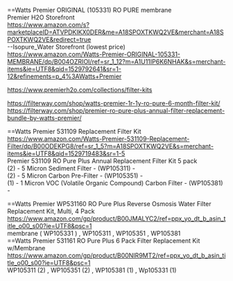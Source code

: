 



==Watts Premier ORIGINAL (105331) RO PURE membrane   
Premier H2O Storefront      
https://www.amazon.com/s?marketplaceID=ATVPDKIKX0DER&me=A18SPOXTKWQ2VE&merchant=A18SPOXTKWQ2VE&redirect=true   
--Isopure_Water Storefront   (lowest price)    
https://www.amazon.com/Watts-Premier-ORIGINAL-105331-MEMBRANE/dp/B004OZRIOI/ref=sr_1_12?m=A1U11IP6K6NHAK&s=merchant-items&ie=UTF8&qid=1529792641&sr=1-12&refinements=p_4%3AWatts+Premier

https://www.premierh2o.com/collections/filter-kits  

https://filterway.com/shop/watts-premier-1r-1y-ro-pure-6-month-filter-kit/   
https://filterway.com/shop/premier-ro-pure-plus-annual-filter-replacement-bundle-by-watts-premier/    


==Watts Premier 531109 Replacement Filter Kit   
https://www.amazon.com/Watts-Premier-531109-Replacement-Filter/dp/B00ODEKPG8/ref=sr_1_5?m=A18SPOXTKWQ2VE&s=merchant-items&ie=UTF8&qid=1529719483&sr=1-5   
Premier 531109 RO Pure Plus Annual Replacement Filter Kit  5 pack   
(2) - 5 Micron Sediment Filter - (WP105311) -   
(2) - 5 Micron Carbon Pre-Filter - (WP105351) -   
(1) - 1 Micron VOC (Volatile Organic Compound) Carbon Filter - (WP105381) -    

==Watts Premier WP531160 RO Pure Plus Reverse Osmosis Water Filter Replacement Kit, Multi, 4 Pack   
https://www.amazon.com/gp/product/B00JMALYC2/ref=ppx_yo_dt_b_asin_title_o00_s00?ie=UTF8&psc=1   
membrane (  WP105331  ) , WP105311 , WP105351 , WP105381   
==Watts Premier 531161 RO Pure Plus 6 Pack Filter Replacement Kit w/Membrane   
https://www.amazon.com/gp/product/B00NIR9MT2/ref=ppx_yo_dt_b_asin_title_o00_s00?ie=UTF8&psc=1   
WP105311 (2) , WP105351 (2) , WP105381 (1) , Wp105331 (1)   
